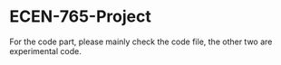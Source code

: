 # ECEN-765-Project
For the code part, please mainly check the code file, the other two are experimental code.

